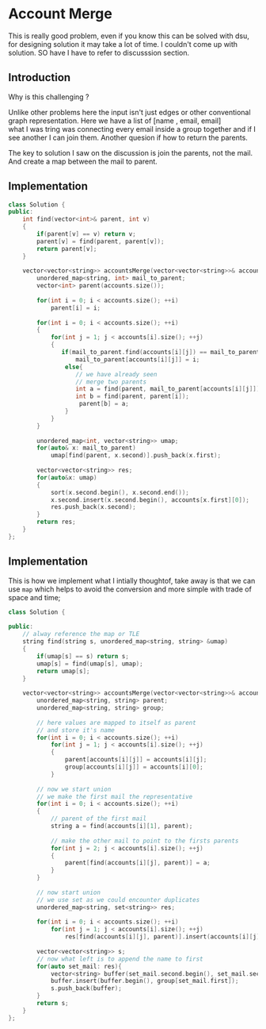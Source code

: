 # Account Merge

This is really good problem, even if you know this can be solved with dsu, for
designing solution it may take a lot of time. I couldn't come up with solution.
SO have I have to refer to discusssion section.

## Introduction

Why is this challenging ?
<p>
Unlike other problems here the input isn't just edges or other conventional 
graph representation. Here we have a list of [name , email, email]
<br/>
what I was tring was connecting every email inside a group together and if
I see another I can join them. Another quesion if how to return the parents.
</p>

<p>
The key to solution I saw on the discussion is join the parents, not the mail.
And create a map between the mail to parent.
</p>

## Implementation
```cpp
class Solution {
public:
    int find(vector<int>& parent, int v)
    {
        if(parent[v] == v) return v;
        parent[v] = find(parent, parent[v]);
        return parent[v];
    }
    
    vector<vector<string>> accountsMerge(vector<vector<string>>& accounts) {
        unordered_map<string, int> mail_to_parent;
        vector<int> parent(accounts.size());
        
        for(int i = 0; i < accounts.size(); ++i)
            parent[i] = i;
        
        for(int i = 0; i < accounts.size(); ++i)
        {
            for(int j = 1; j < accounts[i].size(); ++j)
            {
               if(mail_to_parent.find(accounts[i][j]) == mail_to_parent.end())
                   mail_to_parent[accounts[i][j]] = i;
                else{
                   // we have already seen
                   // merge two parents
                   int a = find(parent, mail_to_parent[accounts[i][j]]);
                   int b = find(parent, parent[i]);
                    parent[b] = a;
                }
            }
        }
       
        unordered_map<int, vector<string>> umap;
        for(auto& x: mail_to_parent)
            umap[find(parent, x.second)].push_back(x.first);
        
        vector<vector<string>> res;
        for(auto&x: umap)
        {
            sort(x.second.begin(), x.second.end());
            x.second.insert(x.second.begin(), accounts[x.first][0]);
            res.push_back(x.second);
        } 
        return res;
    }
};
```

## Implementation

This is how we implement what I intially thoughtof, take away is that we can 
use `map` which helps to avoid the conversion and more simple with trade of 
space and time;

```cpp
class Solution {
    
public:
    // alway reference the map or TLE
    string find(string s, unordered_map<string, string> &umap)
    {
        if(umap[s] == s) return s;
        umap[s] = find(umap[s], umap);
        return umap[s];
    }
    
    vector<vector<string>> accountsMerge(vector<vector<string>>& accounts) {
        unordered_map<string, string> parent;
        unordered_map<string, string> group;
        
        // here values are mapped to itself as parent
        // and store it's name
        for(int i = 0; i < accounts.size(); ++i)
            for(int j = 1; j < accounts[i].size(); ++j)
            {
                parent[accounts[i][j]] = accounts[i][j];
                group[accounts[i][j]] = accounts[i][0];
            }
       
        // now we start union 
        // we make the first mail the representative
        for(int i = 0; i < accounts.size(); ++i)
        {
            // parent of the first mail
            string a = find(accounts[i][1], parent);     
            
            // make the other mail to point to the firsts parents
            for(int j = 2; j < accounts[i].size(); ++j)
            {
                parent[find(accounts[i][j], parent)] = a;
            }
        }
        
        // now start union
        // we use set as we could encounter duplicates
        unordered_map<string, set<string>> res;
        
        for(int i = 0; i < accounts.size(); ++i)
            for(int j = 1; j < accounts[i].size(); ++j)
                res[find(accounts[i][j], parent)].insert(accounts[i][j]);
        
        vector<vector<string>> s;
        // now what left is to append the name to first  
        for(auto set_mail: res){
            vector<string> buffer(set_mail.second.begin(), set_mail.second.end());
            buffer.insert(buffer.begin(), group[set_mail.first]);
            s.push_back(buffer);
        }
        return s;
    }
};
```
